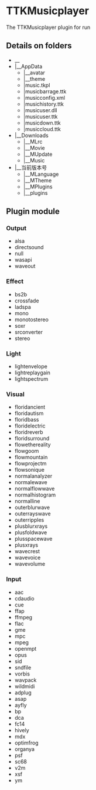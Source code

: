 # TTKMusicplayer
The TTKMusicplayer plugin for run

## Details on folders

* __
* |__AppData
  * |__avatar
  * |__theme
  * |music.tkpl
  * |musicbarrage.ttk
  * |musicconfig.xml
  * |musichistory.ttk
  * |musicuser.dll
  * |musicuser.ttk
  * |musicdown.ttk
  * |musiccloud.ttk
* |__Downloads
  * |__MLrc
  * |__Movie
  * |__MUpdate
  * |__Music
* |__当前版本号
  * |__MLanguage
  * |__MTheme
  * |__MPlugins
  * |__plugins

## Plugin module
### Output
 * alsa
 * directsound
 * null
 * wasapi
 * waveout
### Effect
 * bs2b
 * crossfade
 * ladspa
 * mono
 * monotostereo
 * soxr
 * srconverter
 * stereo
### Light
 * lightenvelope
 * lightreplaygain
 * lightspectrum
### Visual
 * floridancient
 * floridautism
 * floridbass
 * floridelectric
 * floridreverb
 * floridsurround
 * flowethereality
 * flowgoom
 * flowmountain
 * flowprojectm
 * flowsonique
 * normalanalyzer
 * normalewave
 * normalflowwave
 * normalhistogram
 * normalline
 * outerblurwave
 * outerrayswave
 * outerripples
 * plusblurxrays
 * plusfoldwave
 * plusspacewave
 * plusxrays
 * wavecrest
 * wavevoice
 * wavevolume
### Input
 * aac
 * cdaudio
 * cue
 * ffap
 * ffmpeg
 * flac
 * gme
 * mpc
 * mpeg
 * openmpt
 * opus
 * sid
 * sndfile
 * vorbis
 * wavpack
 * wildmidi
 * adplug
 * asap
 * ayfly
 * bp
 * dca
 * fc14
 * hively
 * mdx
 * optimfrog
 * organya
 * psf
 * sc68
 * v2m
 * xsf
 * ym
